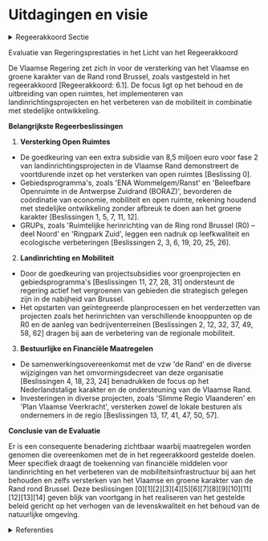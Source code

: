 # Uitdagingen en visie

<details>
        <summary>Regeerakkoord Sectie </summary>
        <p>6.1 Uitdagingen en visie Het Vlaamse en groene karakter van de Rand rond Brussel moet resoluut versterkt worden, complexloos en zelfbewust. De Vlaamse Rand is uniek als een strategisch gebied zonder expliciete kernstad. De regio combineert prachtige groene gebieden met sterke economische prestaties. De nabijheid van Brussel biedt dus ontegensprekelijk kansen maar zet meteen ook wel, onder meer door het specifieke statuut en de taal situatie, grote druk op de Vlaamse Rand op vlak van demografie, stijgende grond en woonprijzen, ontnederlandsing, verstedelijking, enz... Daarom voorzien we een aangepast beleid met extra middelen en extra maatregelen. </p>
        </details> 

Evaluatie van Regeringsprestaties in het Licht van het Regeerakkoord

De Vlaamse Regering zet zich in voor de versterking van het Vlaamse en groene karakter van de Rand rond Brussel, zoals vastgesteld in het regeerakkoord [Regeerakkoord: 6.1]. De focus ligt op het behoud en de uitbreiding van open ruimtes, het implementeren van landinrichtingsprojecten en het verbeteren van de mobiliteit in combinatie met stedelijke ontwikkeling.

**Belangrijkste Regeerbeslissingen**

1. **Versterking Open Ruimtes**

- De goedkeuring van een extra subsidie van 8,5 miljoen euro voor fase 2 van landinrichtingsprojecten in de Vlaamse Rand demonstreert de voortdurende inzet op het versterken van open ruimtes [Beslissing 0].
- Gebiedsprogramma's, zoals 'ENA Wommelgem/Ranst' en 'Beleefbare Openruimte in de Antwerpse Zuidrand (BORAZ)', bevorderen de coördinatie van economie, mobiliteit en open ruimte, rekening houdend met stedelijke ontwikkeling zonder afbreuk te doen aan het groene karakter [Beslissingen 1, 5, 7, 11, 12].
- GRUPs, zoals 'Ruimtelijke herinrichting van de Ring rond Brussel (R0) – deel Noord' en 'Ringpark Zuid', leggen een nadruk op leefkwaliteit en ecologische verbeteringen [Beslissingen 2, 3, 6, 19, 20, 25, 26].

2. **Landinrichting en Mobiliteit**

- Door de goedkeuring van projectsubsidies voor groenprojecten en gebiedsprogramma's [Beslissingen 11, 27, 28, 31] ondersteunt de regering actief het vergroenen van gebieden die strategisch gelegen zijn in de nabijheid van Brussel.
- Het opstarten van geïntegreerde planprocessen en het verderzetten van projecten zoals het herinrichten van verschillende knooppunten op de R0 en de aanleg van bedrijventerreinen [Beslissingen 2, 12, 32, 37, 49, 58, 62] dragen bij aan de verbetering van de regionale mobiliteit.

3. **Bestuurlijke en Financiële Maatregelen**

- De samenwerkingsovereenkomst met de vzw 'de Rand' en de diverse wijzigingen van het omvormingsdecreet van deze organisatie [Beslissingen 4, 18, 23, 24] benadrukken de focus op het Nederlandstalige karakter en de ondersteuning van de Vlaamse Rand.
- Investeringen in diverse projecten, zoals 'Slimme Regio Vlaanderen' en 'Plan Vlaamse Veerkracht', versterken zowel de lokale besturen als ondernemers in de regio [Beslissingen 13, 17, 41, 47, 50, 57].

**Conclusie van de Evaluatie**

Er is een consequente benadering zichtbaar waarbij maatregelen worden genomen die overeenkomen met de in het regeerakkoord gestelde doelen. Meer specifiek draagt de toekenning van financiële middelen voor landinrichting en het verbeteren van de mobiliteitsinfrastructuur bij aan het behouden en zelfs versterken van het Vlaamse en groene karakter van de Rand rond Brussel. Deze beslissingen \[0\]\[1\]\[2\]\[3\]\[4\]\[5\]\[6\]\[7\]\[8\]\[9\]\[10\]\[11\]\[12\]\[13\]\[14\] geven blijk van voortgang in het realiseren van het gestelde beleid gericht op het verhogen van de levenskwaliteit en het behoud van de natuurlijke omgeving.

<details>
        <summary> Referenties</summary>
        **[\[0\]](https://beslissingenvlaamseregering.vlaanderen.be/?search=Actualisatienota%20planprogramma%20Vlaamse%20Rand%3A%20evaluatie%20en%20opstart%20fase%202&dateOption=select&startDate=2021-07-09T08%3A00%3A00Z&endDate=2021-07-09T08%3A00%3A00Z)** : **(2021-07-09)** Actualisatienota planprogramma Vlaamse Rand: evaluatie en opstart fase 2 

**[\[1\]](https://beslissingenvlaamseregering.vlaanderen.be/?search=Bijgestelde%20gebiedsprogramma%20%E2%80%98ENA%20Wommelgem/Ranst%E2%80%99%2C%20de%20Groenpool%20Antwerpen%20en%20de%20verdere%20aanpak&dateOption=select&startDate=2022-09-16T08%3A00%3A00Z&endDate=2022-09-16T08%3A00%3A00Z)** : **(2022-09-16)** Bijgestelde gebiedsprogramma ‘ENA Wommelgem/Ranst’, de Groenpool Antwerpen en de verdere aanpak 

**[\[2\]](https://beslissingenvlaamseregering.vlaanderen.be/?search=Aanpak%20%E2%80%98Beleefbare%20Openruimte%20in%20de%20Antwerpse%20Zuidrand%20%28BORAZ%29%E2%80%99%20en%20opstart%20van%20een%20interbestuurlijk%20overleg%20voor%20de%20verdere%20samenwerking&dateOption=select&startDate=2021-10-08T08%3A00%3A00Z&endDate=2021-10-08T08%3A00%3A00Z)** : **(2021-10-08)** Aanpak ‘Beleefbare Openruimte in de Antwerpse Zuidrand (BORAZ)’ en opstart van een interbestuurlijk overleg voor de verdere samenwerking 

**[\[3\]](https://beslissingenvlaamseregering.vlaanderen.be/?search=Instellen%20landinrichtingsproject%20%E2%80%98Antwerpse%20Zuidrand%E2%80%99&dateOption=select&startDate=2023-06-09T08%3A00%3A00Z&endDate=2023-06-09T08%3A00%3A00Z)** : **(2023-06-09)** Instellen landinrichtingsproject ‘Antwerpse Zuidrand’ 

**[\[4\]](https://beslissingenvlaamseregering.vlaanderen.be/?search=Stad%20Vilvoorde%20en%20gemeente%20Zaventem%3A%20projectsubsidie%20voor%20groenproject%20in%20kader%20van%20beleid%20open%20ruimte%20in%20het%20Vlaams%20Strategisch%20Gebied%20Brussel&dateOption=select&startDate=2023-12-15T09%3A00%3A00Z&endDate=2023-12-15T09%3A00%3A00Z)** : **(2023-12-15)** Stad Vilvoorde en gemeente Zaventem: projectsubsidie voor groenproject in kader van beleid open ruimte in het Vlaams Strategisch Gebied Brussel 

**[\[5\]](https://beslissingenvlaamseregering.vlaanderen.be/?search=Gebiedsprogramma%20%E2%80%98ENA%20Wommelgem/Ranst%E2%80%99%2C%20E313/E34%20en%20Groenpool%20Antwerpen%20en%20de%20verdere%20aanpak%20volgens%20drie%20parallelle%20processen&dateOption=select&startDate=2020-12-18T09%3A00%3A00Z&endDate=2020-12-18T09%3A00%3A00Z)** : **(2020-12-18)** Gebiedsprogramma ‘ENA Wommelgem/Ranst’, E313/E34 en Groenpool Antwerpen en de verdere aanpak volgens drie parallelle processen 

**[\[6\]](https://beslissingenvlaamseregering.vlaanderen.be/?search=Opstart%20ge%C3%AFntegreerd%20planproces%20gewestelijk%20ruimtelijk%20uitvoeringsplan%20%E2%80%98Ringpark%20Zuid%E2%80%99%20in%20Antwerpen&dateOption=select&startDate=2020-10-16T07%3A00%3A00Z&endDate=2020-10-16T07%3A00%3A00Z)** : **(2020-10-16)** Opstart geïntegreerd planproces gewestelijk ruimtelijk uitvoeringsplan ‘Ringpark Zuid’ in Antwerpen 

**[\[7\]](https://beslissingenvlaamseregering.vlaanderen.be/?search=Voorlopige%20vaststelling%20ontwerp%20van%20gewestelijk%20ruimtelijk%20uitvoeringsplan%20%28GRUP%29%20Ringpark%20Zuid&dateOption=select&startDate=2023-10-06T08%3A00%3A00Z&endDate=2023-10-06T08%3A00%3A00Z)** : **(2023-10-06)** Voorlopige vaststelling ontwerp van gewestelijk ruimtelijk uitvoeringsplan (GRUP) Ringpark Zuid 

**[\[8\]](https://beslissingenvlaamseregering.vlaanderen.be/?search=Voortgangsrapportage%20van%20het%20ge%C3%AFntegreerde%20planningsproces%20voor%20het%20gewestelijk%20ruimtelijk%20uitvoeringsplan%20%E2%80%9CRuimtelijke%20herinrichting%20van%20de%20Ring%20rond%20Brussel%20%28R0%29%20%E2%80%93%20deel%20Noord%E2%80%9D&dateOption=select&startDate=2022-07-15T08%3A00%3A00Z&endDate=2022-07-15T08%3A00%3A00Z)** : **(2022-07-15)** Voortgangsrapportage van het geïntegreerde planningsproces voor het gewestelijk ruimtelijk uitvoeringsplan “Ruimtelijke herinrichting van de Ring rond Brussel (R0) – deel Noord” 

**[\[9\]](https://beslissingenvlaamseregering.vlaanderen.be/?search=Plan%20Vlaamse%20Veerkracht%3A%20inhaalbeweging%20vernieuwing%20bedrijventerreinen&dateOption=select&startDate=2022-12-09T09%3A00%3A00Z&endDate=2022-12-09T09%3A00%3A00Z)** : **(2022-12-09)** Plan Vlaamse Veerkracht: inhaalbeweging vernieuwing bedrijventerreinen 

**[\[10\]](https://beslissingenvlaamseregering.vlaanderen.be/?search=Facultatieve%20projectsubsidie%20voor%20groenprojecten%20open%20ruimte%20in%20het%20Vlaams%20Strategisch%20Gebied%20Brussel%20&dateOption=select&startDate=2020-12-18T09%3A00%3A00Z&endDate=2020-12-18T09%3A00%3A00Z)** : **(2020-12-18)** Facultatieve projectsubsidie voor groenprojecten open ruimte in het Vlaams Strategisch Gebied Brussel  

**[\[11\]](https://beslissingenvlaamseregering.vlaanderen.be/?search=Opstart%20ge%C3%AFntegreerd%20planningsproces%20gewestelijk%20ruimtelijk%20uitvoeringsplan%20%E2%80%98Bedrijvenzone%20Drie%20Fonteinen%E2%80%99&dateOption=select&startDate=2020-07-10T08%3A00%3A00Z&endDate=2020-07-10T08%3A00%3A00Z)** : **(2020-07-10)** Opstart geïntegreerd planningsproces gewestelijk ruimtelijk uitvoeringsplan ‘Bedrijvenzone Drie Fonteinen’ 

**[\[12\]](https://beslissingenvlaamseregering.vlaanderen.be/?search=Voortgang%20ge%C3%AFntegreerd%20planningsproces%20GRUP%20%E2%80%98K-R8%20-%20Verbeteren%20van%20de%20leefbaarheid%20in%20de%20omgeving%20van%20Hoog%20Kortrijk%20en%20Kortrijk-Oost%E2%80%99&dateOption=select&startDate=2023-06-30T08%3A00%3A00Z&endDate=2023-06-30T08%3A00%3A00Z)** : **(2023-06-30)** Voortgang geïntegreerd planningsproces GRUP ‘K-R8 - Verbeteren van de leefbaarheid in de omgeving van Hoog Kortrijk en Kortrijk-Oost’ 

**[\[13\]](https://beslissingenvlaamseregering.vlaanderen.be/?search=Opstart%20ge%C3%AFntegreerd%20planningsproces%20gewestelijk%20ruimtelijk%20uitvoeringsplan%20%E2%80%98E34-west%20ter%20hoogte%20van%20de%20Waaslandhaven%E2%80%99&dateOption=select&startDate=2021-07-16T06%3A00%3A00Z&endDate=2021-07-16T06%3A00%3A00Z)** : **(2021-07-16)** Opstart geïntegreerd planningsproces gewestelijk ruimtelijk uitvoeringsplan ‘E34-west ter hoogte van de Waaslandhaven’ 

**[\[14\]](https://beslissingenvlaamseregering.vlaanderen.be/?search=Plan%20Vlaamse%20Veerkracht%3A%20Versterking%20mentaal%20welzijn%20door%20zorgzame%20buurten&dateOption=select&startDate=2022-03-18T09%3A00%3A00Z&endDate=2022-03-18T09%3A00%3A00Z)** : **(2022-03-18)** Plan Vlaamse Veerkracht: Versterking mentaal welzijn door zorgzame buurten 
        </details> 

